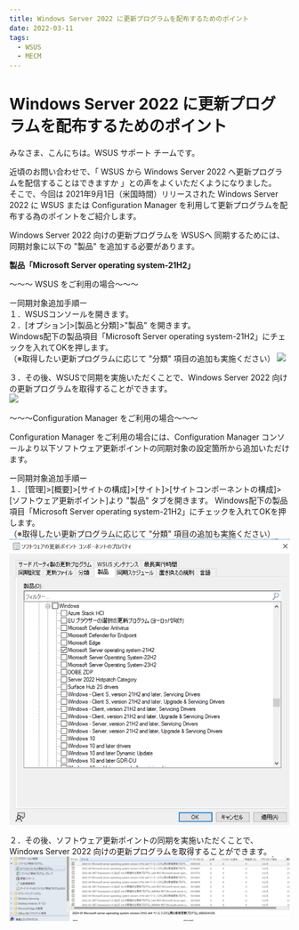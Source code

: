 ```yaml
---
title: Windows Server 2022 に更新プログラムを配布するためのポイント
date: 2022-03-11
tags:
  - WSUS
  - MECM
---
```


# Windows Server 2022 に更新プログラムを配布するためのポイント

みなさま、こんにちは。WSUS サポート チームです。

近頃のお問い合わせで、「 WSUS から Windows Server 2022 へ更新プログラムを配信することはできますか 」との声をよくいただくようになりました。  
そこで、今回は 2021年9月1日（米国時間）リリースされた Windows Server 2022 に WSUS または Configuration Manager を利用して更新プログラムを配布する為のポイントをご紹介します。  

Windows Server 2022 向けの更新プログラムを WSUSへ 同期するためには、同期対象に以下の "製品" を追加する必要があります。

**製品「Microsoft Server operating system-21H2」**

～～～ WSUS をご利用の場合～～～  

ー同期対象追加手順ー  
１．WSUSコンソールを開きます。  
２．[オプション]>[製品と分類]>"製品" を開きます。  
 Windows配下の製品項目「Microsoft Server operating system-21H2」にチェックを入れてOKを押します。  
 （※取得したい更新プログラムに応じて "分類" 項目の追加も実施ください）
![](2022-03-11_01/2022-03-11_01_1.PNG)

３．その後、WSUSで同期を実施いただくことで、Windows Server 2022 向けの更新プログラムを取得することができます。  
![](2022-03-11_01/2022-03-11_01_2.PNG)


～～～Configuration Manager をご利用の場合～～～  

Configuration Manager をご利用の場合には、Configuration Manager コンソールより以下ソフトウェア更新ポイントの同期対象の設定箇所から追加いただけます。  

ー同期対象追加手順ー  
１．[管理]>[概要]>[サイトの構成]>[サイト]>[サイトコンポーネントの構成]>[ソフトウェア更新ポイント]より "製品" タブを開きます。 
 Windows配下の製品項目「Microsoft Server operating system-21H2」にチェックを入れてOKを押します。  
 （※取得したい更新プログラムに応じて "分類" 項目の追加も実施ください）  
![](2022-03-11_01/2022-03-11_01_3.PNG)  

２．その後、ソフトウェア更新ポイントの同期を実施いただくことで、Windows Server 2022 向けの更新プログラムを取得することができます。
![](2022-03-11_01/2022-03-11_01_4.PNG)  



 